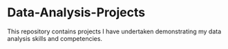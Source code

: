 # Data-Analysis-Projects
This repository contains projects I have undertaken demonstrating my data analysis skills and competencies.
